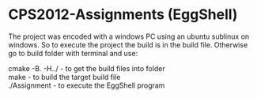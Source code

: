 # CPS2012-Assignments (EggShell)
The project was encoded with a windows PC using an ubuntu sublinux on windows. So to execute the project the build is in the build file.
Otherwise go to build folder with terminal and use: 

  cmake -B. -H../ - to get the build files into folder  
  make            - to build the target build file  
  ./Assignment    - to execute the EggShell program
